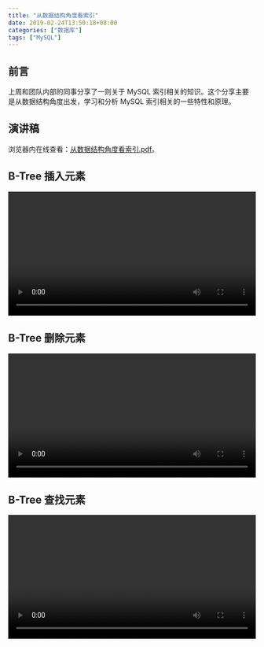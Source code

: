 ```yaml
---
title: "从数据结构角度看索引"
date: 2019-02-24T13:50:18+08:00
categories: ["数据库"]
tags: ["MySQL"]
---
```


## 前言

上周和团队内部的同事分享了一则关于 MySQL 索引相关的知识。这个分享主要是从数据结构角度出发，学习和分析 MySQL 索引相关的一些特性和原理。<!--more-->

## 演讲稿

浏览器内在线查看：<a href="/images/indexes-from-a-data-structure-perspective/从数据结构角度看索引.pdf" target="_blank">从数据结构角度看索引.pdf</a>。

## B-Tree 插入元素

<p><video src="/images/indexes-from-a-data-structure-perspective/B-Tree-Insert.mov" controls="controls" width="100%">您的浏览器不支持 video 标签</video></p>

## B-Tree 删除元素

<p><video src="/images/indexes-from-a-data-structure-perspective/B-Tree-Remove.mov" controls="controls" width="100%">您的浏览器不支持 video 标签</video></p>

## B-Tree 查找元素

<p><video src="/images/indexes-from-a-data-structure-perspective/B-Tree-Search.mov" controls="controls" width="100%">您的浏览器不支持 video 标签</video></p>
